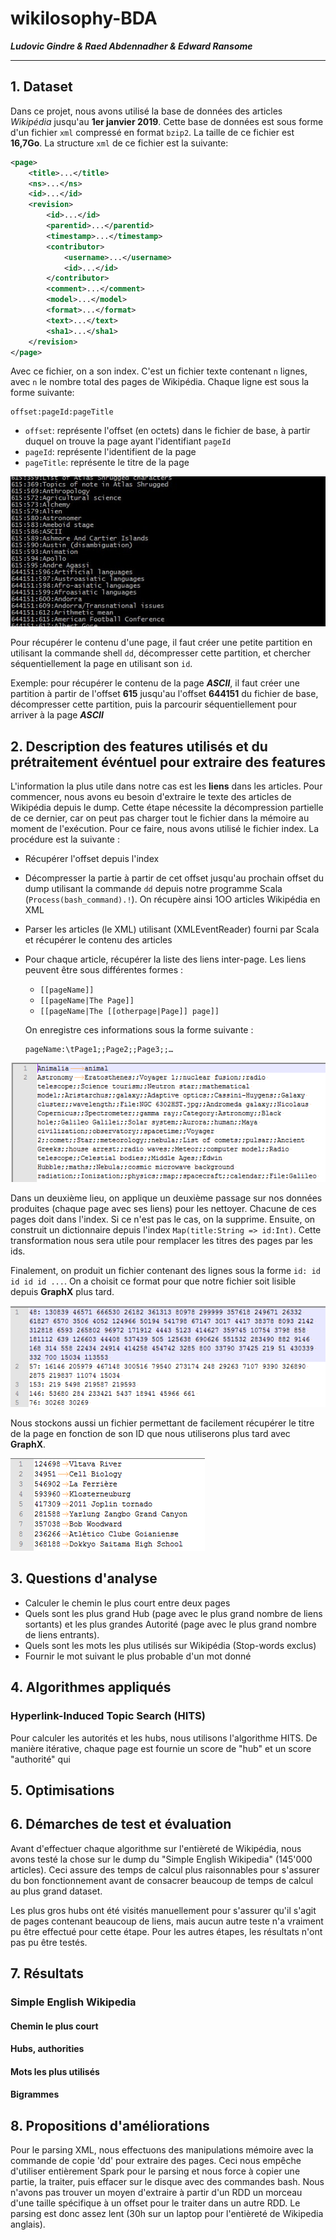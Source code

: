 # wikilosophy-BDA

***Ludovic Gindre & Raed Abdennadher & Edward Ransome***

***

## 1. Dataset

Dans ce projet, nous avons utilisé la base de données des articles *Wikipédia* jusqu'au **1er janvier 2019**. Cette base de données est sous forme d'un fichier `xml` compressé en format `bzip2`. La taille de ce fichier est **16,7Go**. La structure `xml` de ce fichier est la suivante:

```xml
<page>
    <title>...</title>
    <ns>...</ns>
    <id>...</id>
    <revision>
        <id>...</id>
        <parentid>...</parentid>
        <timestamp>...</timestamp>
        <contributor>
            <username>...</username>
            <id>...</id>			
        </contributor>
        <comment>...</comment>
        <model>...</model>
        <format>...</format>
        <text>...</text>
        <sha1>...</sha1>		
    </revision>	
</page>
```

Avec ce fichier, on a son index. C'est un fichier texte contenant `n` lignes, avec `n` le nombre total des pages de Wikipédia. Chaque ligne est sous la forme suivante:

```
offset:pageId:pageTitle
```

* `offset`: représente l'offset (en octets) dans le fichier de base, à partir duquel on trouve la page ayant l'identifiant `pageId`
* `pageId`: représente l'identifient de la page
* `pageTitle`: représente le titre de la page

![](./Screenshots/photo5935959929573716216.jpg)

Pour récupérer le contenu d'une page, il faut créer une petite partition en utilisant la commande shell `dd`, décompresser cette partition, et chercher séquentiellement la page en utilisant son `id`.

Exemple: pour récupérer le contenu de la page ***ASCII***, il faut créer une partition à partir de l'offset **615** jusqu'au l'offset **644151** du fichier de base, décompresser cette partition, puis la parcourir séquentiellement pour arriver à la page ***ASCII***

## 2. Description des features utilisés et du prétraitement événtuel pour extraire des features

L'information la plus utile dans notre cas est les **liens** dans les articles. Pour commencer, nous avons eu besoin d'extraire le texte des articles de Wikipédia depuis le dump. Cette étape nécessite la décompression partielle de ce dernier, car on peut pas charger tout le fichier dans la mémoire au moment de l'exécution. Pour ce faire, nous avons utilisé le fichier index. La procédure est la suivante :

- Récupérer l'offset depuis l'index

- Décompresser la partie à partir de cet offset jusqu'au prochain offset du dump utilisant la commande `dd` depuis notre programme Scala (`Process(bash_command).!`). On récupère ainsi 1OO articles Wikipédia en XML

- Parser les articles (le XML) utilisant (XMLEventReader) fourni par Scala et récupérer le contenu des articles

- Pour chaque article, récupérer la liste des liens inter-page. Les liens peuvent être sous différentes formes :

  - `[[pageName]]`
  - `[[pageName|The Page]]`
  - `[[pageName|The [[otherpage|Page]] page]]`

  On enregistre ces informations sous la forme suivante :

  ```
  pageName:\tPage1;;Page2;;Page3;;…
  ```
  
![](./Screenshots/stringtostring.png)

Dans un deuxième lieu, on applique un deuxième passage sur nos données produites (chaque page avec ses liens) pour les nettoyer. Chacune de ces pages doit dans l'index. Si ce n'est pas le cas, on la supprime. Ensuite, on construit un dictionnaire depuis l'index `Map(title:String => id:Int)`. Cette transformation nous sera utile pour remplacer les titres des pages par les ids.

Finalement, on produit un fichier contenant des lignes sous la forme `id: id id id id ...`. On a choisit ce format pour que notre fichier soit lisible depuis **GraphX** plus tard. 

![](./Screenshots/idlinks.png)

Nous stockons aussi un fichier permettant de facilement récupérer le titre de la page en fonction de son ID que nous utiliserons plus tard avec **GraphX**.

![](./Screenshots/idtostring.png)



## 3. Questions d'analyse

- Calculer le chemin le plus court entre deux pages
- Quels sont les plus grand Hub (page avec le plus grand nombre de liens sortants) et les plus grandes Autorité (page avec le plus grand nombre de liens entrants).
- Quels sont les mots les plus utilisés sur Wikipédia (Stop-words exclus)
- Fournir le mot suivant le plus probable d'un mot donné

## 4. Algorithmes appliqués
### Hyperlink-Induced Topic Search (HITS)
Pour calculer les autorités et les hubs, nous utilisons l'algorithme HITS. De manière itérative, chaque page est fournie un score de "hub" et un score "authorité" qui 

## 5. Optimisations

## 6. Démarches de test et évaluation
Avant d'effectuer chaque algorithme sur l'entièreté de Wikipédia, nous avons testé la chose sur le dump du "Simple English Wikipedia" (145'000 articles). Ceci assure des temps de calcul plus raisonnables pour s'assurer du bon fonctionnement avant de consacrer beaucoup de temps de calcul au plus grand dataset.

Les plus gros hubs ont été visités manuellement pour s'assurer qu'il s'agit de pages contenant beaucoup de liens, mais aucun autre teste n'a vraiment pu être effectué pour cette étape. Pour les autres étapes, les résultats n'ont pas pu être testés.

## 7.  Résultats
### Simple English Wikipedia

#### Chemin le plus court

#### Hubs, authorities

#### Mots les plus utilisés

#### Bigrammes

## 8. Propositions d'améliorations

Pour le parsing XML, nous effectuons des manipulations mémoire avec la commande de copie 'dd' pour extraire des pages. Ceci nous empêche d'utiliser entièrement Spark pour le parsing et nous force à copier une partie, la traiter, puis effacer sur le disque avec des commandes bash. Nous n'avons pas trouver un moyen d'extraire à partir d'un RDD un morceau d'une taille spécifique à un offset pour le traiter dans un autre RDD. Le parsing est donc assez lent (30h sur un laptop pour l'entièreté de Wikipedia anglais). 
